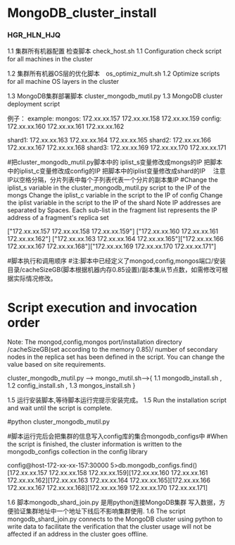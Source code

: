# MongoDB_cluster_install
### HGR_HLN_HJQ ###

1.1 集群所有机器配置 检查脚本 check_host.sh
1.1 Configuration check script for all machines in the cluster

1.2 集群所有机器OS层的优化脚本　os_optimiz_mult.sh
1.2 Optimize scripts for all machine OS layers in the cluster


1.3 MongoDB集群部署脚本 cluster_mongodb_mutil.py
1.3 MongoDB cluster deployment script

 例子：
example:
mongos: 172.xx.xx.157 172.xx.xx.158 172.xx.xx.159
config: 172.xx.xx.160 172.xx.xx.161 172.xx.xx.162

shard1: 172.xx.xx.163 172.xx.xx.164 172.xx.xx.165
shard2: 172.xx.xx.166 172.xx.xx.167 172.xx.xx.168
shard3: 172.xx.xx.169 172.xx.xx.170 172.xx.xx.171

#把cluster_mongodb_mutil.py脚本中的 iplist_s变量修改成mongs的IP
                          把脚本 中的iplist_c变量修改成config的IP
                          把脚本中的iplist变量修改成shard的IP
                         　注意IP以空格分隔，分片列表中每个子列表代表一个分片的副本集IP
#Change the iplist_s variable in the cluster_mongodb_mutil.py script to the IP of the mongs
                          Change the iplist_c variable in the script to the IP of config
                          Change the iplist variable in the script to the IP of the shard
                          Note IP addresses are separated by Spaces. Each sub-list in the fragment list represents the IP address of a fragment's replica set

["172.xx.xx.157 172.xx.xx.158 172.xx.xx.159"]
["172.xx.xx.160 172.xx.xx.161 172.xx.xx.162"]
["172.xx.xx.163 172.xx.xx.164 172.xx.xx.165"]["172.xx.xx.166 172.xx.xx.167 172.xx.xx.168"]["172.xx.xx.169 172.xx.xx.170 172.xx.xx.171"]

#脚本执行和调用顺序
#注:脚本中已经定义了mongod,config,mongos端口/安装目录/cacheSizeGB(脚本根据机器内存0.85设置)/副本集从节点数，如需修改可根据实际情况修改。
# Script execution and invocation order
Note: The mongod,config,mongos port/installation directory /cacheSizeGB(set according to the memory 0.85)/ number of secondary nodes in the replica set has been defined in the script. You can change the value based on site requirements.

                                                
cluster_mongodb_mutil.py --> mongo_mutil.sh-->{ 1.1 mongodb_install.sh , 1.2 config_install.sh , 1.3 mongos_install.sh }


1.5 运行安装脚本,等待脚本运行完提示安装完成。
1.5 Run the installation script and wait until the script is complete.

#python cluster_mongodb_mutil.py

#脚本运行完后会把集群的信息写入config库的集合mongodb_configs中
#When the script is finished, the cluster information is written to the mongodb_configs collection in the config library

config@host-172-xx-xx-157:30000 5>db.mongodb_configs.find()
[172.xx.xx.157 172.xx.xx.158 172.xx.xx.159][172.xx.xx.160 172.xx.xx.161 172.xx.xx.162][172.xx.xx.163 172.xx.xx.164 172.xx.xx.165][172.xx.xx.166 172.xx.xx.167 172.xx.xx.168][172.xx.xx.169 172.xx.xx.170 172.xx.xx.171]

1.6 脚本mongodb_shard_join.py 是用python连接MongoDB集群 写入数据，方便验证集群地址中一个地址下线后不影响集群使用.
1.6 The script mongodb_shard_join.py connects to the MongoDB cluster using python to write data to facilitate the verification that the cluster usage will not be affected if an address in the cluster goes offline.
